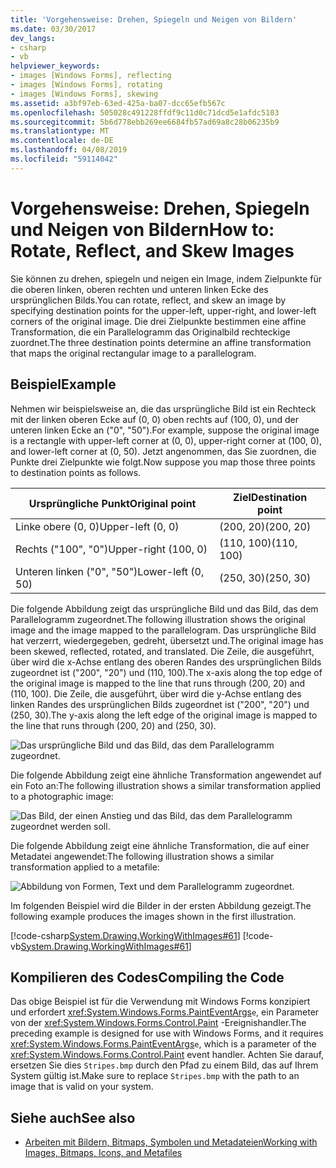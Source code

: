 ```yaml
---
title: 'Vorgehensweise: Drehen, Spiegeln und Neigen von Bildern'
ms.date: 03/30/2017
dev_langs:
- csharp
- vb
helpviewer_keywords:
- images [Windows Forms], reflecting
- images [Windows Forms], rotating
- images [Windows Forms], skewing
ms.assetid: a3bf97eb-63ed-425a-ba07-dcc65efb567c
ms.openlocfilehash: 505028c491228ffdf9c11d0c71dcd5e1afdc5103
ms.sourcegitcommit: 5b6d778ebb269ee6684fb57ad69a8c28b06235b9
ms.translationtype: MT
ms.contentlocale: de-DE
ms.lasthandoff: 04/08/2019
ms.locfileid: "59114042"
---
```

# <a name="how-to-rotate-reflect-and-skew-images"></a><span data-ttu-id="149a8-102">Vorgehensweise: Drehen, Spiegeln und Neigen von Bildern</span><span class="sxs-lookup"><span data-stu-id="149a8-102">How to: Rotate, Reflect, and Skew Images</span></span>
<span data-ttu-id="149a8-103">Sie können zu drehen, spiegeln und neigen ein Image, indem Zielpunkte für die oberen linken, oberen rechten und unteren linken Ecke des ursprünglichen Bilds.</span><span class="sxs-lookup"><span data-stu-id="149a8-103">You can rotate, reflect, and skew an image by specifying destination points for the upper-left, upper-right, and lower-left corners of the original image.</span></span> <span data-ttu-id="149a8-104">Die drei Zielpunkte bestimmen eine affine Transformation, die ein Parallelogramm das Originalbild rechteckige zuordnet.</span><span class="sxs-lookup"><span data-stu-id="149a8-104">The three destination points determine an affine transformation that maps the original rectangular image to a parallelogram.</span></span>  
  
## <a name="example"></a><span data-ttu-id="149a8-105">Beispiel</span><span class="sxs-lookup"><span data-stu-id="149a8-105">Example</span></span>  
 <span data-ttu-id="149a8-106">Nehmen wir beispielsweise an, die das ursprüngliche Bild ist ein Rechteck mit der linken oberen Ecke auf (0, 0) oben rechts auf (100, 0), und der unteren linken Ecke an ("0", "50").</span><span class="sxs-lookup"><span data-stu-id="149a8-106">For example, suppose the original image is a rectangle with upper-left corner at (0, 0), upper-right corner at (100, 0), and lower-left corner at (0, 50).</span></span> <span data-ttu-id="149a8-107">Jetzt angenommen, das Sie zuordnen, die Punkte drei Zielpunkte wie folgt.</span><span class="sxs-lookup"><span data-stu-id="149a8-107">Now suppose you map those three points to destination points as follows.</span></span>  
  
|<span data-ttu-id="149a8-108">Ursprüngliche Punkt</span><span class="sxs-lookup"><span data-stu-id="149a8-108">Original point</span></span>|<span data-ttu-id="149a8-109">Ziel</span><span class="sxs-lookup"><span data-stu-id="149a8-109">Destination point</span></span>|  
|--------------------|-----------------------|  
|<span data-ttu-id="149a8-110">Linke obere (0, 0)</span><span class="sxs-lookup"><span data-stu-id="149a8-110">Upper-left (0, 0)</span></span>|<span data-ttu-id="149a8-111">(200, 20)</span><span class="sxs-lookup"><span data-stu-id="149a8-111">(200, 20)</span></span>|  
|<span data-ttu-id="149a8-112">Rechts ("100", "0")</span><span class="sxs-lookup"><span data-stu-id="149a8-112">Upper-right (100, 0)</span></span>|<span data-ttu-id="149a8-113">(110, 100)</span><span class="sxs-lookup"><span data-stu-id="149a8-113">(110, 100)</span></span>|  
|<span data-ttu-id="149a8-114">Unteren linken ("0", "50")</span><span class="sxs-lookup"><span data-stu-id="149a8-114">Lower-left (0, 50)</span></span>|<span data-ttu-id="149a8-115">(250, 30)</span><span class="sxs-lookup"><span data-stu-id="149a8-115">(250, 30)</span></span>|  
  
 <span data-ttu-id="149a8-116">Die folgende Abbildung zeigt das ursprüngliche Bild und das Bild, das dem Parallelogramm zugeordnet.</span><span class="sxs-lookup"><span data-stu-id="149a8-116">The following illustration shows the original image and the image mapped to the parallelogram.</span></span> <span data-ttu-id="149a8-117">Das ursprüngliche Bild hat verzerrt, wiedergegeben, gedreht, übersetzt und.</span><span class="sxs-lookup"><span data-stu-id="149a8-117">The original image has been skewed, reflected, rotated, and translated.</span></span> <span data-ttu-id="149a8-118">Die Zeile, die ausgeführt, über wird die x-Achse entlang des oberen Randes des ursprünglichen Bilds zugeordnet ist ("200", "20") und (110, 100).</span><span class="sxs-lookup"><span data-stu-id="149a8-118">The x-axis along the top edge of the original image is mapped to the line that runs through (200, 20) and (110, 100).</span></span> <span data-ttu-id="149a8-119">Die Zeile, die ausgeführt, über wird die y-Achse entlang des linken Randes des ursprünglichen Bilds zugeordnet ist ("200", "20") und (250, 30).</span><span class="sxs-lookup"><span data-stu-id="149a8-119">The y-axis along the left edge of the original image is mapped to the line that runs through (200, 20) and (250, 30).</span></span>  
  
 ![Das ursprüngliche Bild und das Bild, das dem Parallelogramm zugeordnet.](./media/how-to-rotate-reflect-and-skew-images/reflected-skewed-rotated-illustration.gif)  
  
 <span data-ttu-id="149a8-121">Die folgende Abbildung zeigt eine ähnliche Transformation angewendet auf ein Foto an:</span><span class="sxs-lookup"><span data-stu-id="149a8-121">The following illustration shows a similar transformation applied to a photographic image:</span></span>  
  
 ![Das Bild, der einen Anstieg und das Bild, das dem Parallelogramm zugeordnet werden soll.](./media/how-to-rotate-reflect-and-skew-images/reflected-skewed-rotated-photo.png)  
  
 <span data-ttu-id="149a8-123">Die folgende Abbildung zeigt eine ähnliche Transformation, die auf einer Metadatei angewendet:</span><span class="sxs-lookup"><span data-stu-id="149a8-123">The following illustration shows a similar transformation applied to a metafile:</span></span>  
  
 ![Abbildung von Formen, Text und dem Parallelogramm zugeordnet.](./media/how-to-rotate-reflect-and-skew-images/reflected-skewed-rotated-metafile.png)  
  
 <span data-ttu-id="149a8-125">Im folgenden Beispiel wird die Bilder in der ersten Abbildung gezeigt.</span><span class="sxs-lookup"><span data-stu-id="149a8-125">The following example produces the images shown in the first illustration.</span></span>  
  
 [!code-csharp[System.Drawing.WorkingWithImages#61](~/samples/snippets/csharp/VS_Snippets_Winforms/System.Drawing.WorkingWithImages/CS/Class1.cs#61)]
 [!code-vb[System.Drawing.WorkingWithImages#61](~/samples/snippets/visualbasic/VS_Snippets_Winforms/System.Drawing.WorkingWithImages/VB/Class1.vb#61)]  
  
## <a name="compiling-the-code"></a><span data-ttu-id="149a8-126">Kompilieren des Codes</span><span class="sxs-lookup"><span data-stu-id="149a8-126">Compiling the Code</span></span>  
 <span data-ttu-id="149a8-127">Das obige Beispiel ist für die Verwendung mit Windows Forms konzipiert und erfordert <xref:System.Windows.Forms.PaintEventArgs>`e`, ein Parameter von der <xref:System.Windows.Forms.Control.Paint> -Ereignishandler.</span><span class="sxs-lookup"><span data-stu-id="149a8-127">The preceding example is designed for use with Windows Forms, and it requires <xref:System.Windows.Forms.PaintEventArgs>`e`, which is a parameter of the <xref:System.Windows.Forms.Control.Paint> event handler.</span></span> <span data-ttu-id="149a8-128">Achten Sie darauf, ersetzen Sie dies `Stripes.bmp` durch den Pfad zu einem Bild, das auf Ihrem System gültig ist.</span><span class="sxs-lookup"><span data-stu-id="149a8-128">Make sure to replace `Stripes.bmp` with the path to an image that is valid on your system.</span></span>  
  
## <a name="see-also"></a><span data-ttu-id="149a8-129">Siehe auch</span><span class="sxs-lookup"><span data-stu-id="149a8-129">See also</span></span>

- [<span data-ttu-id="149a8-130">Arbeiten mit Bildern, Bitmaps, Symbolen und Metadateien</span><span class="sxs-lookup"><span data-stu-id="149a8-130">Working with Images, Bitmaps, Icons, and Metafiles</span></span>](working-with-images-bitmaps-icons-and-metafiles.md)
